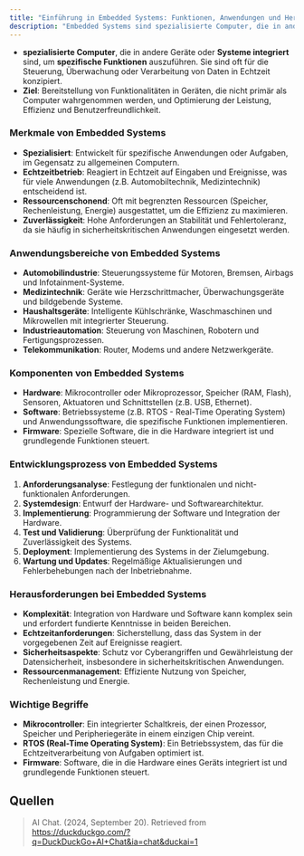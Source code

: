 ```yaml
---
title: "Einführung in Embedded Systems: Funktionen, Anwendungen und Herausforderungen"
description: "Embedded Systems sind spezialisierte Computer, die in andere Geräte integriert sind, um spezifische Funktionen auszuführen. Sie zeichnen sich durch Echtzeitbetrieb, Ressourcenschonung und hohe Zuverlässigkeit aus. Anwendungsbereiche umfassen Automobilindustrie, Medizintechnik und Industrieautomation."
---
```


- **spezialisierte Computer**, die in andere Geräte oder **Systeme integriert** sind, um **spezifische Funktionen** auszuführen. Sie sind oft für die Steuerung, Überwachung oder Verarbeitung von Daten in Echtzeit konzipiert.
- **Ziel**: Bereitstellung von Funktionalitäten in Geräten, die nicht primär als Computer wahrgenommen werden, und Optimierung der Leistung, Effizienz und Benutzerfreundlichkeit.

### Merkmale von Embedded Systems
- **Spezialisiert**: Entwickelt für spezifische Anwendungen oder Aufgaben, im Gegensatz zu allgemeinen Computern.
- **Echtzeitbetrieb**: Reagiert in Echtzeit auf Eingaben und Ereignisse, was für viele Anwendungen (z.B. Automobiltechnik, Medizintechnik) entscheidend ist.
- **Ressourcenschonend**: Oft mit begrenzten Ressourcen (Speicher, Rechenleistung, Energie) ausgestattet, um die Effizienz zu maximieren.
- **Zuverlässigkeit**: Hohe Anforderungen an Stabilität und Fehlertoleranz, da sie häufig in sicherheitskritischen Anwendungen eingesetzt werden.

### Anwendungsbereiche von Embedded Systems
- **Automobilindustrie**: Steuerungssysteme für Motoren, Bremsen, Airbags und Infotainment-Systeme.
- **Medizintechnik**: Geräte wie Herzschrittmacher, Überwachungsgeräte und bildgebende Systeme.
- **Haushaltsgeräte**: Intelligente Kühlschränke, Waschmaschinen und Mikrowellen mit integrierter Steuerung.
- **Industrieautomation**: Steuerung von Maschinen, Robotern und Fertigungsprozessen.
- **Telekommunikation**: Router, Modems und andere Netzwerkgeräte.

### Komponenten von Embedded Systems
- **Hardware**: Mikrocontroller oder Mikroprozessor, Speicher (RAM, Flash), Sensoren, Aktuatoren und Schnittstellen (z.B. USB, Ethernet).
- **Software**: Betriebssysteme (z.B. RTOS - Real-Time Operating System) und Anwendungssoftware, die spezifische Funktionen implementieren.
- **Firmware**: Spezielle Software, die in die Hardware integriert ist und grundlegende Funktionen steuert.

### Entwicklungsprozess von Embedded Systems
1. **Anforderungsanalyse**: Festlegung der funktionalen und nicht-funktionalen Anforderungen.
2. **Systemdesign**: Entwurf der Hardware- und Softwarearchitektur.
3. **Implementierung**: Programmierung der Software und Integration der Hardware.
4. **Test und Validierung**: Überprüfung der Funktionalität und Zuverlässigkeit des Systems.
5. **Deployment**: Implementierung des Systems in der Zielumgebung.
6. **Wartung und Updates**: Regelmäßige Aktualisierungen und Fehlerbehebungen nach der Inbetriebnahme.

### Herausforderungen bei Embedded Systems
- **Komplexität**: Integration von Hardware und Software kann komplex sein und erfordert fundierte Kenntnisse in beiden Bereichen.
- **Echtzeitanforderungen**: Sicherstellung, dass das System in der vorgegebenen Zeit auf Ereignisse reagiert.
- **Sicherheitsaspekte**: Schutz vor Cyberangriffen und Gewährleistung der Datensicherheit, insbesondere in sicherheitskritischen Anwendungen.
- **Ressourcenmanagement**: Effiziente Nutzung von Speicher, Rechenleistung und Energie.
### Wichtige Begriffe
- **Mikrocontroller**: Ein integrierter Schaltkreis, der einen Prozessor, Speicher und Peripheriegeräte in einem einzigen Chip vereint.
- **RTOS (Real-Time Operating System)**: Ein Betriebssystem, das für die Echtzeitverarbeitung von Aufgaben optimiert ist.
- **Firmware**: Software, die in die Hardware eines Geräts integriert ist und grundlegende Funktionen steuert.

## Quellen

> AI Chat. (2024, September 20). Retrieved from https://duckduckgo.com/?q=DuckDuckGo+AI+Chat&ia=chat&duckai=1
